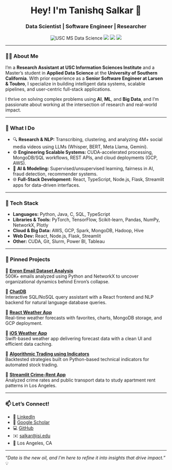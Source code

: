 <h1 align="center">Hey! I'm Tanishq Salkar 👋</h1>
<h3 align="center">Data Scientist | Software Engineer | Researcher</h3>

<p align="center">
  <img src="https://img.shields.io/badge/USC-Data%20Science%20MS-red" alt="USC MS Data Science"/>
  <img src="https://img.shields.io/badge/Python-Expert-blue"/>
  <img src="https://img.shields.io/badge/React-Fullstack-informational"/>
  <img src="https://img.shields.io/badge/AWS-Certified-success"/>
</p>

---

### 👨‍🔬 About Me

I’m a **Research Assistant at USC Information Sciences Institute** and a Master’s student in **Applied Data Science** at the **University of Southern California**. With prior experience as a **Senior Software Engineer at Larsen & Toubro**, I specialize in building intelligent data systems, scalable pipelines, and user-centric full-stack applications.

I thrive on solving complex problems using **AI**, **ML**, and **Big Data**, and I’m passionate about working at the intersection of research and real-world impact.

---

### 🚀 What I Do

- 🔍 **Research & NLP:** Transcribing, clustering, and analyzing 4M+ social media videos using LLMs (Whisper, BERT, Meta Llama, Gemini).
- ⚙️ **Engineering Scalable Systems:** CUDA-accelerated processing, MongoDB/SQL workflows, REST APIs, and cloud deployments (GCP, AWS).
- 🧠 **AI & Modeling:** Supervised/unsupervised learning, fairness in AI, fraud detection, recommender systems.
- 🌐 **Full-Stack Development:** React, TypeScript, Node.js, Flask, Streamlit apps for data-driven interfaces.

---

### 🧰 Tech Stack

- **Languages:** Python, Java, C, SQL, TypeScript  
- **Libraries & Tools:** PyTorch, TensorFlow, Scikit-learn, Pandas, NumPy, NetworkX, Plotly  
- **Cloud & Big Data:** AWS, GCP, Spark, MongoDB, Hadoop, Hive  
- **Web Dev:** React, Node.js, Flask, Streamlit  
- **Other:** CUDA, Git, Slurm, Power BI, Tableau

---

### 📌 Pinned Projects

🔹 [**Enron Email Dataset Analysis**](https://github.com/tan32217/Enron_email_dataset_analysis)  
500K+ emails analyzed using Python and NetworkX to uncover organizational dynamics behind Enron’s collapse.

🔹 [**ChatDB**](https://github.com/tan32217/ChatDB)  
Interactive SQL/NoSQL query assistant with a React frontend and NLP backend for natural language database queries.

🔹 [**React Weather App**](https://github.com/tan32217/React-Weather-Application)  
Real-time weather forecasts with favorites, charts, MongoDB storage, and GCP deployment.

🔹 [**iOS Weather App**](https://github.com/tan32217/IOS-Weather-App)  
Swift-based weather app delivering forecast data with a clean UI and efficient data caching.

🔹 [**Algorithmic Trading using Indicators**](https://github.com/tan32217/Alorithmic-Trading-Using-Technical-Indicators)  
Backtested strategies built on Python-based technical indicators for automated stock trading.

🔹 [**Streamlit Crime-Rent App**](https://github.com/tan32217/Streamlit_app)  
Analyzed crime rates and public transport data to study apartment rent patterns in Los Angeles.

---

### 📫 Let’s Connect!

- 💼 [LinkedIn](https://www.linkedin.com/in/tanishqsalkar)  
- 🧠 [Google Scholar](https://scholar.google.com/citations?user=Pe994ssAAAAJ&hl=en)  
- 💻 [GitHub](https://github.com/tan32217)  
- ✉️ salkar@isi.edu  
- 📍 Los Angeles, CA

---

_“Data is the new oil, and I’m here to refine it into insights that drive impact.”_ 💡

